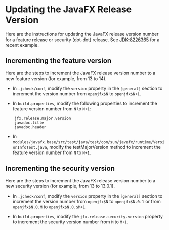 # Updating the JavaFX Release Version

Here are the instructions for updating the JavaFX release version number
for a feature release or security (dot-dot) release.
See [JDK-8226365](https://bugs.openjdk.java.net/browse/JDK-8226365)
for a recent example.

## Incrementing the feature version

Here are the steps to increment the JavaFX release version number to a new
feature version (for example, from 13 to 14).

* In `.jcheck/conf`, modify the `version` property in the `[general]`
section to increment the version number from `openjfx$N` to `openjfx$N+1`.

* In `build.properties`, modify the following properties to increment the
feature version number from `N` to `N+1`:

```
    jfx.release.major.version
    javadoc.title
    javadoc.header
```

* In
`modules/javafx.base/src/test/java/test/com/sun/javafx/runtime/VersionInfoTest.java`,
modify the testMajorVersion method to increment the feature version number
from `N` to `N+1`.

## Incrementing the security version

Here are the steps to increment the JavaFX release version number to a new
security version (for example, from 13 to 13.0.1).

* In `.jcheck/conf`, modify the `version` property in the `[general]`
section to increment the version number from `openjfx$N` to `openjfx$N.0.1`
or from `openjfx$N.0.M` to `openjfx$N.0.$M+1`.

* In `build.properties`, modify the `jfx.release.security.version` property
to increment the security version number from `M` to `M+1`.
